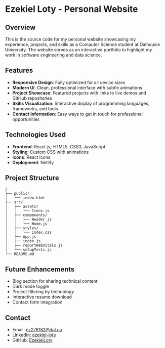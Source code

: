 # Ezekiel Loty - Personal Website

## Overview

This is the source code for my personal website showcasing my experience, projects, and skills as a Computer Science student at Dalhousie University. The website serves as an interactive portfolio to highlight my work in software engineering and data science.

## Features

- **Responsive Design**: Fully optimized for all device sizes
- **Modern UI**: Clean, professional interface with subtle animations
- **Project Showcase**: Featured projects with links to live demos and GitHub repositories
- **Skills Visualization**: Interactive display of programming languages, frameworks, and tools
- **Contact Information**: Easy ways to get in touch for professional opportunities

## Technologies Used

- **Frontend**: React.js, HTML5, CSS3, JavaScript
- **Styling**: Custom CSS with animations
- **Icons**: React Icons
- **Deployment**: Netlify

## Project Structure

```
/
├── public/
│   └── index.html
├── src/
│   ├── assets/
│   │   └── Icons.js
│   ├── components/
│   │   ├── Header.js
│   │   └── Home.js
│   ├── styles/
│   │   └── index.css
│   ├── App.js
|   ├── index.js
|   ├── reportWebVitals.js
│   └── setupTests.js
└── README.md
```

## Future Enhancements

- Blog section for sharing technical content
- Dark mode toggle
- Project filtering by technology
- Interactive resume download
- Contact form integration

## Contact

- Email: ez276182@dal.ca
- LinkedIn: [ezekiel-loty](https://linkedin.com/in/ezekiel-loty)
- GitHub: [EzekielLoty](https://github.com/EzekielLoty)
